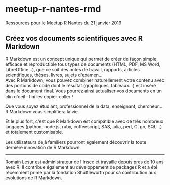 # meetup-r-nantes-rmd
Ressources pour le Meetup R Nantes du 21 janvier 2019

## Créez vos documents scientifiques avec R Markdown

R Markdown est un concept unique qui permet de créer de façon simple, efficace et reproductible tous types de documents (HTML, PDF, MS Word, LibreOffice...), que ce soit des notes de travail, rapports, articles scientifiques, thèses, livres, sujets d'examen...  
Avec R Markdown, vous pouvez combiner naturellement votre contenu avec des portions de code dont le résultat (graphiques, tableaux...) est inséré dans le document final.  Vous pourrez ainsi actualiser vos documents en un clin d'oeil : fini les copier-coller ! 

Que vous soyez étudiant, professionnel de la data, enseignant, chercheur... R Markdown vous simplifiera la vie.

Et le plus fort, c'est que R Markdown est compatible avec de très nombreux langages (python, node.js, ruby, coffeescript, SAS, julia, perl, C, go, SQL...) et totalement customisable.

Les utilisateurs déjà familiers pourront également découvrir la toute dernière innovation de R Markdown.

---

Romain Lesur est administrateur de l'Insee et travaille depuis près de 10 ans avec R. Il contribue également au développement de packages R et a été récemment primé par la fondation Shuttleworth pour sa contribution aux évolutions de R Markdown.

